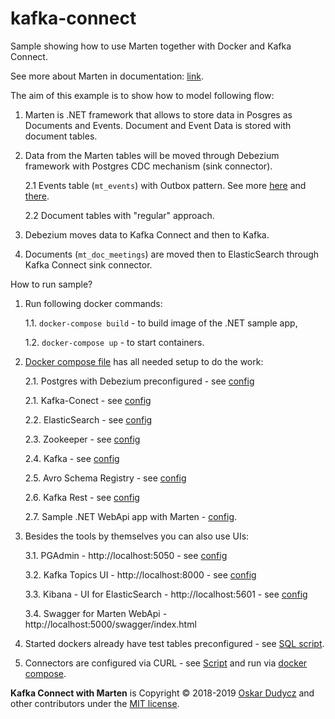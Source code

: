 # kafka-connect
Sample showing how to use Marten together with Docker and Kafka Connect.

See more about Marten in documentation: [link](jasperfx.github.io/marten/documentation/).

The aim of this example is to show how to model following flow:
   1. Marten is .NET framework that allows to store data in Posgres as Documents and Events. Document and Event Data is stored with document tables.
   2. Data from the Marten tables will be moved through Debezium framework with Postgres CDC mechanism (sink connector).
   
      2.1 Events table (`mt_events`) with Outbox pattern. See more [here](https://debezium.io/blog/2019/02/19/reliable-microservices-data-exchange-with-the-outbox-pattern/) and [there](https://debezium.io/documentation/reference/0.9/configuration/outbox-event-router.html).
      
      2.2 Document tables with "regular" approach.
      
   3. Debezium moves data to Kafka Connect and then to Kafka.
   4. Documents (`mt_doc_meetings`) are moved then to ElasticSearch through Kafka Connect sink connector.

How to run sample?
1. Run following docker commands:

   1.1. `docker-compose build` - to build image of the .NET sample app,
   
   1.2. `docker-compose up` - to start containers.
   
2. [Docker compose file](docker-compose.yml) has all needed setup to do the work:

   2.1. Postgres with Debezium preconfigured - see [config](https://github.com/oskardudycz/kafka-connect/blob/master/docker-compose.yml#L7)
   
   2.1. Kafka-Conect - see [config](https://github.com/oskardudycz/kafka-connect/blob/master/docker-compose.yml#L164)
   
   2.2. ElasticSearch - see [config](https://github.com/oskardudycz/kafka-connect/blob/master/docker-compose.yml#L42)
   
   2.3. Zookeeper - see [config](https://github.com/oskardudycz/kafka-connect/blob/master/docker-compose.yml#L75)
   
   2.4. Kafka - see [config](https://github.com/oskardudycz/kafka-connect/blob/master/docker-compose.yml#L84)
   
   2.5. Avro Schema Registry - see [config](https://github.com/oskardudycz/kafka-connect/blob/master/docker-compose.yml#L101)
   
   2.6. Kafka Rest - see [config](https://github.com/oskardudycz/kafka-connect/blob/master/docker-compose.yml#L123)
   
   2.7. Sample .NET WebApi app with Marten - [config](https://github.com/oskardudycz/kafka-connect/blob/master/docker-compose.yml#L213).
3. Besides the tools by themselves you can also use UIs:

   3.1. PGAdmin - http://localhost:5050 - see [config](https://github.com/oskardudycz/kafka-connect/blob/master/docker-compose.yml#L28)
   
   3.2. Kafka Topics UI - http://localhost:8000 - see [config](https://github.com/oskardudycz/kafka-connect/blob/master/docker-compose.yml#L143)
   
   3.3. Kibana - UI for ElasticSearch - http://localhost:5601 - see [config](https://github.com/oskardudycz/kafka-connect/blob/master/docker-compose.yml#L59)
   
   3.4. Swagger for Marten WebApi - http://localhost:5000/swagger/index.html 
   
4. Started dockers already have test tables preconfigured - see [SQL script](https://github.com/oskardudycz/kafka-connect/blob/master/postgres/init.sql).
5. Connectors are configured via CURL - see [Script](https://github.com/oskardudycz/kafka-connect/blob/master/connect/scripts/init.sh) and run via [docker compose](https://github.com/oskardudycz/kafka-connect/blob/master/docker-compose.yml#L206).




**Kafka Connect with Marten** is Copyright &copy; 2018-2019 [Oskar Dudycz](http://oskar-dudycz.pl) and other contributors under the [MIT license](LICENSE).
